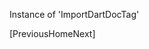 [//]: # (This file was generated from: doc/templates/01-Documentation-Builder.mdt using the documentation_builder package on: 2021-08-24 20:42:07.530864.)
Instance of 'ImportDartDocTag'

[PreviousHomeNext]